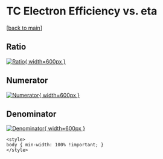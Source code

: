 # TC Electron Efficiency vs. eta

[[back to main](./)]



## Ratio

[![Ratio](../mtv/var/TC_11_eff_stack_eta.png){ width=600px }](../mtv/var/TC_11_eff_stack_eta.pdf)

## Numerator

[![Numerator](../mtv/num/TC_11_eff_stack_eta_num.png){ width=600px }](../mtv/num/TC_11_eff_stack_eta_num.pdf)

## Denominator

[![Denominator](../mtv/den/TC_11_eff_stack_eta_den.png){ width=600px }](../mtv/den/TC_11_eff_stack_eta_den.pdf)


``` {=html}
<style>
body { min-width: 100% !important; }
</style>
```
